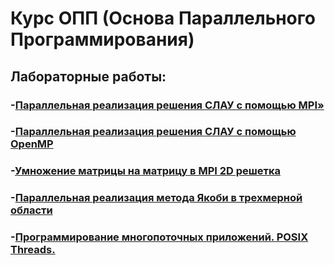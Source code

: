 # Курс ОПП (Основа Параллельного Программирования)

## Лабораторные работы:
### -[Параллельная реализация решения СЛАУ с помощью MPI»](lab1/)
### -[Параллельная реализация решения СЛАУ с помощью OpenMP](lab2/)
### -[Умножение матрицы на матрицу в MPI 2D решетка](lab3/)
### -[Параллельная реализация метода Якоби в трехмерной области](lab4/)
### -[Программирование многопоточных приложений. POSIX Threads.](lab5/)